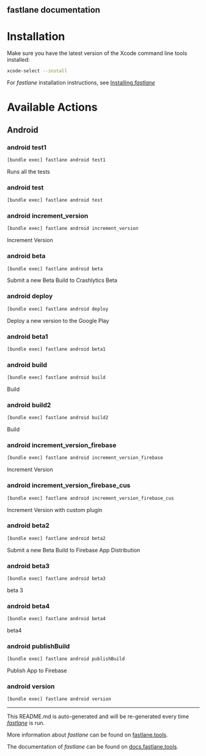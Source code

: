 fastlane documentation
----

# Installation

Make sure you have the latest version of the Xcode command line tools installed:

```sh
xcode-select --install
```

For _fastlane_ installation instructions, see [Installing _fastlane_](https://docs.fastlane.tools/#installing-fastlane)

# Available Actions

## Android

### android test1

```sh
[bundle exec] fastlane android test1
```

Runs all the tests

### android test

```sh
[bundle exec] fastlane android test
```



### android increment_version

```sh
[bundle exec] fastlane android increment_version
```

Increment Version

### android beta

```sh
[bundle exec] fastlane android beta
```

Submit a new Beta Build to Crashlytics Beta

### android deploy

```sh
[bundle exec] fastlane android deploy
```

Deploy a new version to the Google Play

### android beta1

```sh
[bundle exec] fastlane android beta1
```



### android build

```sh
[bundle exec] fastlane android build
```

Build

### android build2

```sh
[bundle exec] fastlane android build2
```

Build

### android increment_version_firebase

```sh
[bundle exec] fastlane android increment_version_firebase
```

Increment Version

### android increment_version_firebase_cus

```sh
[bundle exec] fastlane android increment_version_firebase_cus
```

Increment Version with custom plugin

### android beta2

```sh
[bundle exec] fastlane android beta2
```

Submit a new Beta Build to Firebase App Distribution

### android beta3

```sh
[bundle exec] fastlane android beta3
```

beta 3

### android beta4

```sh
[bundle exec] fastlane android beta4
```

beta4

### android publishBuild

```sh
[bundle exec] fastlane android publishBuild
```

Publish App to Firebase

### android version

```sh
[bundle exec] fastlane android version
```



----

This README.md is auto-generated and will be re-generated every time [_fastlane_](https://fastlane.tools) is run.

More information about _fastlane_ can be found on [fastlane.tools](https://fastlane.tools).

The documentation of _fastlane_ can be found on [docs.fastlane.tools](https://docs.fastlane.tools).
